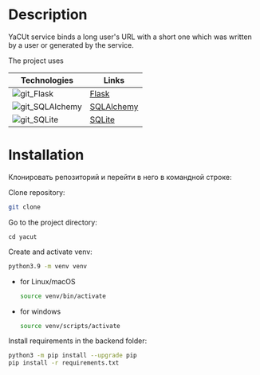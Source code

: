 # Description
YaCUt service binds a long user's URL with a short one which was written by a user or generated by the service.

The project uses 

| Technologies | Links |
| ---- | ---- |
| ![git_Flask](https://github.com/pandenic/yacut/assets/114985447/7a765dbb-e153-4217-870f-021598f23ed2) | [Flask](https://flask.palletsprojects.com/en/3.0.x/) |
| ![git_SQLAlchemy](https://github.com/pandenic/yacut/assets/114985447/a4565405-11d9-4a0c-941c-dc62a640a373) | [SQLAlchemy](https://www.sqlalchemy.org/) |
| ![git_SQLite](https://github.com/pandenic/yacut/assets/114985447/2d543d16-08f0-4f33-a2f5-9b6c5459ad54) | [SQLite](https://www.sqlite.org/index.html) |


# Installation


Клонировать репозиторий и перейти в него в командной строке:

Clone repository:
```bash
git clone
```
Go to the project directory:
```
cd yacut
```
Create and activate venv:

```bash
python3.9 -m venv venv
```

- for Linux/macOS

    ```bash
    source venv/bin/activate
    ```

- for windows

    ```bash
    source venv/scripts/activate
    ```

Install requirements in the backend folder:
```bash
python3 -m pip install --upgrade pip
pip install -r requirements.txt
```
